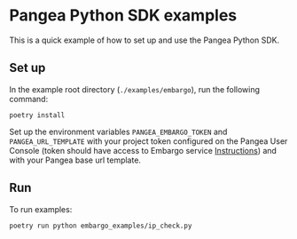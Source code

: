 # Pangea Python SDK examples

This is a quick example of how to set up and use the Pangea Python SDK.

## Set up

In the example root directory (`./examples/embargo`), run the following command:

```
poetry install
```

Set up the environment variables `PANGEA_EMBARGO_TOKEN` and `PANGEA_URL_TEMPLATE` with
your project token configured on the Pangea User Console (token should have
access to Embargo service [Instructions](https://pangea.cloud/docs/admin-guide/tokens))
and with your Pangea base url template.

## Run

To run examples:

```
poetry run python embargo_examples/ip_check.py
```
